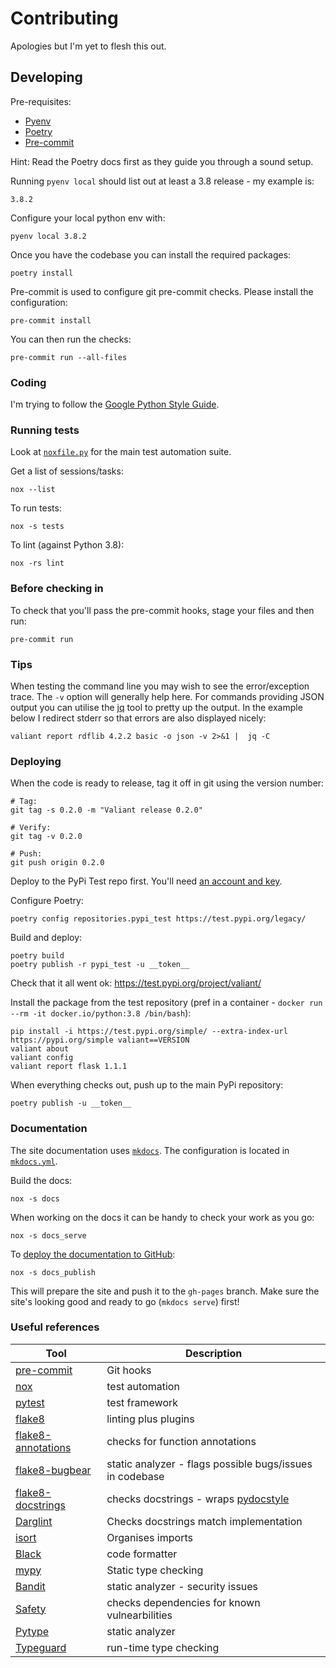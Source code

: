 # Contributing

Apologies but I'm yet to flesh this out.

## Developing

Pre-requisites:

- [Pyenv](https://github.com/pyenv/pyenv)
- [Poetry](https://python-poetry.org/)
- [Pre-commit](https://pre-commit.com/)

Hint: Read the Poetry docs first as they guide you through a sound setup.

Running `pyenv local` should list out at least a 3.8 release - my example is:

    3.8.2

Configure your local python env with:

    pyenv local 3.8.2

Once you have the codebase you can install the required packages:

    poetry install

Pre-commit is used to configure git pre-commit checks.
Please install the configuration:

    pre-commit install

You can then run the checks:

    pre-commit run --all-files

### Coding

I'm trying to follow the [Google Python Style Guide](https://google.github.io/styleguide/pyguide.html).

### Running tests

Look at [`noxfile.py`](noxfile.py) for the main test automation suite.

Get a list of sessions/tasks:

    nox --list

To run tests:

    nox -s tests

To lint (against Python 3.8):

    nox -rs lint


### Before checking in

To check that you'll pass the pre-commit hooks, stage your files and then run:

    pre-commit run

### Tips

When testing the command line you may wish to see the error/exception trace.
The `-v` option will generally help here. For commands providing JSON output
you can utilise the [jq](https://stedolan.github.io/jq/) tool to pretty up the output.
In the example below I redirect stderr so that errors are also displayed nicely:

    valiant report rdflib 4.2.2 basic -o json -v 2>&1 |  jq -C

### Deploying

When the code is ready to release, tag it off in git using the version number:

    # Tag:
    git tag -s 0.2.0 -m "Valiant release 0.2.0"

    # Verify:
    git tag -v 0.2.0

    # Push:
    git push origin 0.2.0

Deploy to the PyPi Test repo first. You'll need
[an account and key](https://packaging.python.org/tutorials/packaging-projects/#uploading-the-distribution-archives).

Configure Poetry:

    poetry config repositories.pypi_test https://test.pypi.org/legacy/

Build and deploy:

    poetry build
    poetry publish -r pypi_test -u __token__

Check that it all went ok: https://test.pypi.org/project/valiant/

Install the package from the test repository (pref in a container - `docker run --rm -it docker.io/python:3.8 /bin/bash`):

    pip install -i https://test.pypi.org/simple/ --extra-index-url https://pypi.org/simple valiant==VERSION
    valiant about
    valiant config
    valiant report flask 1.1.1

When everything checks out, push up to the main PyPi repository:

    poetry publish -u __token__

### Documentation

The site documentation uses [`mkdocs`](https://www.mkdocs.org/).
The configuration is located in [`mkdocs.yml`](mkdocs.yml).

Build the docs:

    nox -s docs

When working on the docs it can be handy to check your work as
you go:

    nox -s docs_serve

To [deploy the documentation to GitHub](https://www.mkdocs.org/user-guide/deploying-your-docs/):

    nox -s docs_publish

This will prepare the site and push it to the `gh-pages` branch. Make sure the site's
looking good and ready to go (`mkdocs serve`) first!

### Useful references

| Tool | Description |
| ---- | ----------- |
| [pre-commit](https://pre-commit.com/) | Git hooks |
| [nox](https://nox.thea.codes/en/stable/index.html) | test automation |
| [pytest](https://docs.pytest.org/en/latest/) | test framework |
| [flake8](http://flake8.pycqa.org/en/latest/index.html) | linting plus plugins |
| [flake8-annotations](https://github.com/python-discord/flake8-annotations) | checks for function annotations |
| [flake8-bugbear](https://github.com/PyCQA/flake8-bugbear) | static analyzer - flags possible bugs/issues in codebase |
| [flake8-docstrings](https://gitlab.com/pycqa/flake8-docstrings) | checks docstrings - wraps [pydocstyle](https://github.com/pycqa/pydocstyle) |
| [Darglint](https://github.com/terrencepreilly/darglint) | Checks docstrings match implementation |
| [isort](https://timothycrosley.github.io/isort/) | Organises imports |
| [Black](https://black.readthedocs.io/en/stable/) | code formatter |
| [mypy](http://mypy-lang.org/) | Static type checking |
| [Bandit](https://bandit.readthedocs.io/en/latest/) | static analyzer - security issues |
| [Safety](https://pyup.io/safety/) | checks dependencies for known vulnearbilities |
| [Pytype](https://google.github.io/pytype/) | static analyzer |
| [Typeguard](https://typeguard.readthedocs.io/en/latest/) | run-time type checking |
